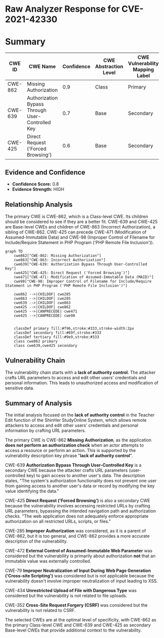 # Raw Analyzer Response for CVE-2021-42330

# Summary
| CWE ID | CWE Name | Confidence | CWE Abstraction Level | CWE Vulnerability Mapping Label | CWE-Vulnerability Mapping Notes |
|---|---|---|---|---|---|
| CWE-862 | Missing Authorization | 0.9 | Class | Primary | Allowed-with-Review |
| CWE-639 | Authorization Bypass Through User-Controlled Key | 0.7 | Base | Secondary | Allowed |
| CWE-425 | Direct Request ('Forced Browsing') | 0.6 | Base | Secondary | Allowed |

## Evidence and Confidence

*   **Confidence Score:** 0.8
*   **Evidence Strength:** HIGH

## Relationship Analysis
The primary CWE is CWE-862, which is a Class-level CWE. Its children should be considered to see if they are a better fit. CWE-639 and CWE-425 are Base-level CWEs and children of CWE-863 (Incorrect Authorization), a sibling of CWE-862. CWE-425 can precede CWE-471 (Modification of Assumed-Immutable Data) and CWE-98 (Improper Control of Filename for Include/Require Statement in PHP Program ('PHP Remote File Inclusion')).

```mermaid
graph TD
    cwe862["CWE-862: Missing Authorization"]
    cwe863["CWE-863: Incorrect Authorization"]
    cwe639["CWE-639: Authorization Bypass Through User-Controlled Key"]
    cwe425["CWE-425: Direct Request ('Forced Browsing')"]
    cwe471["CWE-471: Modification of Assumed-Immutable Data (MAID)"]
    cwe98["CWE-98: Improper Control of Filename for Include/Require Statement in PHP Program ('PHP Remote File Inclusion')"]

    cwe862 -->|CHILDOF| cwe285
    cwe863 -->|CHILDOF| cwe285
    cwe639 -->|CHILDOF| cwe863
    cwe425 -->|CHILDOF| cwe862
    cwe425 -->|CANPRECEDE| cwe471
    cwe425 -->|CANPRECEDE| cwe98
    

    classDef primary fill:#f96,stroke:#333,stroke-width:2px
    classDef secondary fill:#69f,stroke:#333
    classDef tertiary fill:#9e9,stroke:#333
    class cwe862 primary
    class cwe639,cwe425 secondary
```

## Vulnerability Chain
The vulnerability chain starts with a **lack of authority control**. The attacker crafts URL parameters to access and edit other users' credentials and personal information. This leads to unauthorized access and modification of sensitive data.

## Summary of Analysis
The initial analysis focused on the **lack of authority control** in the Teacher Edit function of the ShinHer StudyOnline System, which allows remote attackers to access and edit other users' credentials and personal information by crafting URL parameters.

The primary CWE is CWE-862 **Missing Authorization**, as the application **does not perform an authorization check** when an actor attempts to access a resource or perform an action. This is supported by the vulnerability description key phrase "**lack of authority control**".

CWE-639 **Authorization Bypass Through User-Controlled Key** is a secondary CWE because the attacker crafts URL parameters (user-controlled key) to gain access to another user's data. The description states, "The system's authorization functionality does not prevent one user from gaining access to another user's data or record by modifying the key value identifying the data."

CWE-425 **Direct Request ('Forced Browsing')** is also a secondary CWE because the vulnerability involves accessing restricted URLs by crafting URL parameters, bypassing the intended navigation path and authorization checks. "The web application does not adequately enforce appropriate authorization on all restricted URLs, scripts, or files."

CWE-285 **Improper Authorization** was considered, as it is a parent of CWE-862, but it is too general, and CWE-862 provides a more accurate description of the vulnerability.

CWE-472 **External Control of Assumed-Immutable Web Parameter** was considered but the vulnerability is primarily about authorization **not** that an immutable value was externally controlled.

CWE-79 **Improper Neutralization of Input During Web Page Generation ('Cross-site Scripting')** was considered but is not applicable because the vulnerability doesn't involve improper neutralization of input leading to XSS.

CWE-434 **Unrestricted Upload of File with Dangerous Type** was considered but the vulnerability is not related to file uploads.

CWE-352 **Cross-Site Request Forgery (CSRF)** was considered but the vulnerability is not related to CSRF.

The selected CWEs are at the optimal level of specificity, with CWE-862 as the primary Class-level CWE and CWE-639 and CWE-425 as secondary Base-level CWEs that provide additional context to the vulnerability.